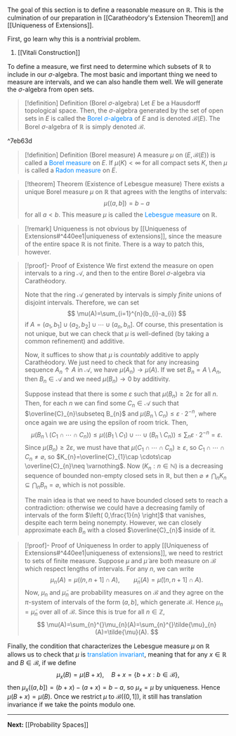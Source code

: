 The goal of this section is to define a reasonable measure on $\mathbb{R}$. This is the culmination of our preparation in [[Carathéodory's Extension Theorem]] and [[Uniqueness of Extensions]].

First, go learn why this is a nontrivial problem.
1. [[Vitali Construction]]

To define a measure, we first need to determine which subsets of $\mathbb{R}$ to include in our $\sigma$-algebra. The most basic and important thing we need to measure are intervals, and we can also handle them well. We will generate the $\sigma$-algebra from open sets.

> [!definition] Definition (Borel $\sigma$-algebra)
> Let $E$ be a Hausdorff topological space. Then, the $\sigma$-algebra generated by the set of open sets in $E$ is called the <span style="color:#0088ff">Borel $\sigma$-algebra</span> of $E$ and is denoted $\mathcal{B}(E)$. The Borel $\sigma$-algebra of $\mathbb{R}$ is simply denoted $\mathcal{B}$.

^7eb63d

> [!definition] Definition (Borel measure)
> A measure $\mu$ on $(E,\mathcal{B}(E))$ is called a <span style="color:#0088ff">Borel measure</span> on $E$. If $\mu(K)<\infty$ for all compact sets $K$, then $\mu$ is called a <span style="color:#0088ff">Radon measure</span> on $E$.

> [!theorem] Theorem (Existence of Lebesgue measure)
> There exists a unique Borel measure $\mu$ on $\mathbb{R}$ that agrees with the lengths of intervals:
> $$
> \mu((a,b])=b-a
> $$
> for all $a<b$. This measure $\mu$ is called the <span style="color:#0088ff">Lebesgue measure</span> on $\mathbb{R}$.

> [!remark]
> Uniqueness is not obvious by [[Uniqueness of Extensions#^440ee1|uniqueness of extensions]], since the measure of the entire space $\mathbb{R}$ is not finite. There is a way to patch this, however.

> [!proof]- Proof of Existence
> We first extend the measure on open intervals to a ring $\mathcal{A}$, and then to the entire Borel $\sigma$-algebra via Carathéodory. 
> 
> Note that the ring $\mathcal{A}$ generated by intervals is simply *finite* unions of disjoint intervals. Therefore, we can set
> $$
> \mu(A)=\sum_{i=1}^{n}(b_{i}-a_{i})
> $$
> if $A=(a_{1},b_{1}]\cup(a_{2},b_{2}]\cup \cdots \cup(a_{n},b_{n}]$. Of course, this presentation is not unique, but we can check that $\mu$ is well-defined (by taking a common refinement) and additive.
> 
> Now, it suffices to show that $\mu$ is *countably* additive to apply Carathéodory. We just need to check that for any increasing sequence $A_{n}\uparrow A$ in $\mathcal{A}$, we have $\mu(A_{n})\to \mu(A)$. If we set $B_{n}=A\setminus A_{n}$, then $B_{n}\in\mathcal{A}$ and we need $\mu(B_{n})\to 0$ by additivity.
> 
> Suppose instead that there is some $\varepsilon$ such that $\mu(B_{n})\geq 2\varepsilon$ for all $n$. Then, for each $n$ we can find some $C_{n}\in\mathcal{A}$ such that $\overline{C}_{n}\subseteq B_{n}$ and $\mu(B_{n}\setminus C_{n})\leq\varepsilon \cdot 2^{-n}$, where once again we are using the epsilon of room trick. Then,
> $$
> \mu(B_{n}\setminus(C_{1}\cap \cdots\cap C_{n}))\leq \mu((B_{1}\setminus C_{1})\cup \cdots \cup(B_{n}\setminus C_{n}))\leq \sum_{n}\varepsilon \cdot 2^{-n}=\varepsilon.
> $$
> Since $\mu(B_{n})\geq 2\varepsilon$, we must have that $\mu(C_{1}\cap \cdots \cap C_{n})\geq\varepsilon$, so $C_{1}\cap \cdots\cap C_{n}\neq \varnothing$, so $K_{n}=\overline{C}_{1}\cap \cdots\cap \overline{C}_{n}\neq \varnothing$. Now $(K_{n}:n\in\mathbb{N})$ is a decreasing sequence of bounded non-empty closed sets in $\mathbb{R}$, but then $\varnothing\neq \bigcap_{n}K_{n}\subseteq \bigcap_{n}B_{n}=\varnothing$, which is not possible.
> 
> The main idea is that we need to have bounded closed sets to reach a contradiction: otherwise we could have a decreasing family of intervals of the form $\left( 0,\frac{1}{n} \right]$ that vanishes, despite each term being nonempty. However, we can closely approximate each $B_{n}$ with a closed $\overline{C}_{n}$ inside of it.

> [!proof]- Proof of Uniqueness
> In order to apply [[Uniqueness of Extensions#^440ee1|uniqueness of extensions]], we need to restrict to sets of finite measure. Suppose $\mu$ and $\tilde{\mu}$ are both measure on $\mathcal{B}$ which respect lengths of intervals. For any $n$, we can write
> $$
> \mu_{n}(A)=\mu((n,n+1]\cap A),\qquad \tilde{\mu}_{n}(A)=\tilde{\mu}((n,n+1]\cap A).
> $$
> Now, $\mu_{n}$ and $\tilde{\mu}_{n}$ are probability measures on $\mathcal{B}$ and they agree on the $\pi$-system of intervals of the form $(a,b]$, which generate $\mathcal{B}$. Hence $\mu_{n}=\tilde{\mu}_{n}$ over all of $\mathcal{B}$. Since this is true for all $n\in\mathbb{Z}$,
> $$
> \mu(A)=\sum_{n}^{}\mu_{n}(A)=\sum_{n}^{}\tilde{\mu}_{n}(A)=\tilde{\mu}(A).
> $$
> 

Finally, the condition that characterizes the Lebesgue measure $\mu$ on $\mathbb{R}$ allows us to check that $\mu$ is <span style="color:#0088ff">translation invariant</span>, meaning that for any $x \in\mathbb{R}$ and $B\in\mathcal{B}$, if we define
$$
\mu_{x}(B)=\mu(B+x),\quad B+x=\{ b+x:b\in\mathcal{B} \},
$$
then $\mu_{x}((a,b])=(b+x)-(a+x)=b-a$, so $\mu_{x}=\mu$ by uniqueness. Hence $\mu(B+x)=\mu(B)$. Once we restrict $\mu$ to $\mathcal{B}((0,1])$, it still has translation invariance if we take the points modulo one.

---

**Next:** [[Probability Spaces]]